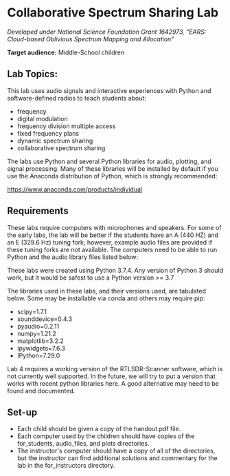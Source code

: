 # Collaborative Spectrum Sharing Lab 

*Developed under National Science Foundation Grant 1642973, "EARS: Cloud-based Oblivious Spectrum Mapping and Allocation"*

**Target audience:** Middle-School children 

## Lab Topics:
This lab uses audio signals and interactive experiences with Python and software-defined radios to teach students about:
* frequency
* digital modulation
* frequency division multiple access
* fixed frequency plans
* dynamic spectrum sharing
* collaborative spectrum sharing

The labs use Python and several Python libraries for audio, plotting, and signal processing.  Many of these
libraries will be installed by default if you use the Anaconda distribution of Python, which is strongly recommended:

https://www.anaconda.com/products/individual


## Requirements
These labs require computers with microphones and speakers. For some of the early labs, the lab will be better
if the students have an A (440 HZ) and an E (329.6 Hz) tuning fork; however, example audio files are 
provided if these tuning forks are not available. The computers need to be able to run Python and the audio library
files listed below:

These labs were created using Python 3.7.4. Any version of Python 3 should work, but it would be safest to use
a Python version >= 3.7

The libraries used in these labs, and their versions used, are tabulated below. Some may be installable via conda
and others may require pip:

* scipy=1.7.1
* sounddevice=0.4.3
* pyaudio=0.2.11
* numpy=1.21.2
* matplotlib=3.2.2
* ipywidgets=7.6.3
* IPython=7.29.0

Lab 4 requires a working version of the RTLSDR-Scanner software, which is not currently well supported. In the future, we will try to put a version  that works with recent python libraries here. A good alternative may need to be found and documented.


## Set-up

* Each child should be given a copy of the handout.pdf file. 
* Each computer used by the children should have copies of the for_students, audio_files, and plots directories.
* The instructor's computer should have a copy of all of the directories, but the instructor can find additional
solutions and commentary for the lab in the for_instructors directory.
